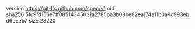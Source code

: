 version https://git-lfs.github.com/spec/v1
oid sha256:5fc9fd156e7ff08514345021a2785ba3b08be82ea174a11b0a9c993ebd6e5eb7
size 28220
